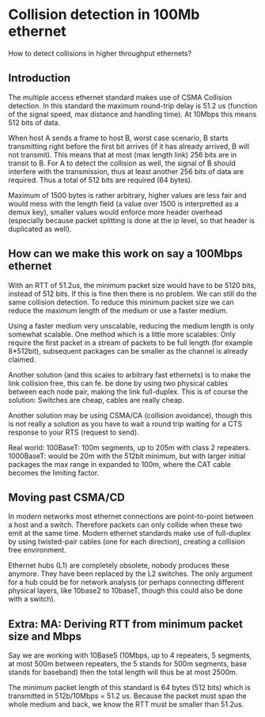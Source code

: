 # Collision detection in 100Mb ethernet
How to detect collisions in higher throughput ethernets?

## Introduction
The multiple access ethernet standard makes use of CSMA Collision detection. In this standard the maximum round-trip delay is 51.2 us (function of the signal speed, max distance and handling time). At 10Mbps this means 512 bits of data.

When host A sends a frame to host B, worst case scenario, B starts transmitting right before the first bit arrives (if it has already arrived, B will not transmit). This means that at most (max length link) 256 bits are in transit to B. For A to detect the collision as well, the signal of B should interfere with the transmission, thus at least another 256 bits of data are required. Thus a total of 512 bits are required (64 bytes).

Maximum of 1500 bytes is rather arbitrary, higher values are less fair and would mess with the length field (a value over 1500 is interpretted as a demux key), smaller values would enforce more header overhead (especially because packet splitting is done at the ip level, so that header is duplicated as well).


## How can we make this work on say a 100Mbps ethernet
With an RTT of 51.2us, the minimum packet size would have to be 5120 bits, instead of 512 bits. If this is fine then there is no problem. We can still do the same collision detection. To reduce this minimum packet size we can reduce the maximum length of the medium or use a faster medium.

Using a faster medium very unscalable, reducing the medium length is only somewhat scalable. One method which is a little more scalables: Only require the first packet in a stream of packets to be full length (for example 8\*512bit), subsequent packages can be smaller as the channel is already claimed.

Another solution (and this scales to arbitrary fast ethernets) is to make the link collision free, this can fe. be done by using two physical cables between each node pair, making the link full-duplex. This is of course the solution: Switches are cheap, cables are really cheap.

Another solution may be using CSMA/CA (collision avoidance), though this is not really a solution as you have to wait a round trip waiting for a CTS response to your RTS (request to send).

Real world:
100BaseT: 100m segments, up to 205m with class 2 repeaters.
1000BaseT: would be 20m with the 512bit minimum, but with larger initial packages the max range in expanded to 100m, where the CAT cable becomes the limiting factor.


## Moving past CSMA/CD
In modern networks most ethernet connections are point-to-point between a host and a switch. Therefore packets can only collide when these two emit at the same time. Modern ethernet standards make use of full-duplex by using twisted-pair cables (one for each direction), creating a collision free environment.

Ethernet hubs (L1) are completely obsolete, nobody produces these anymore. They have been replaced by the L2 switches. The only argument for a hub could be for network analysis (or perhaps connecting different physical layers, like 10base2 to 10baseT, though this could also be done with a switch). 

## Extra: MA: Deriving RTT from minimum packet size and Mbps
Say we are working with 10Base5 (10Mbps, up to 4 repeaters, 5 segments, at most 500m between repeaters, the 5 stands for 500m segments, base stands for baseband) then the total length will thus be at most 2500m.

The minimum packet length of this standard is 64 bytes (512 bits) which is transmitted in 512b/10Mbps = 51.2 us. Because the packet must span the whole medium and back, we know the RTT must be smaller than 51.2us.
